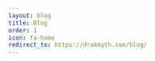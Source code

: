 ```yaml
---
layout: blog
title: Blog
order: 1
icon: fa-home
redirect_to: https://drakmyth.com/blog/
---
```

